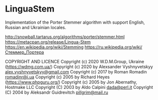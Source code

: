 # LinguaStem

Implementation of the Porter Stemmer algorithm with support English, Russian and Ukrainian locales.

http://snowball.tartarus.org/algorithms/porter/stemmer.html
https://metacpan.org/release/Lingua-Stem
https://en.wikipedia.org/wiki/Stemming
https://ru.wikipedia.org/wiki/Стеммер_Портера

COPYRIGHT AND LICENCE
Copyright (c) 2020 W.D.M.Group, Ukraine (https://wdmg.com.ua/)
Copyright (c) 2020 by Alexsander Vyshnyvetskyy <alex.vyshnyvetskyy@gmail.com>
Copyright (c) 2017 by Roman Romadin <romadinr@i.ua>
Copyright (c) 2005 by Richard Heyes (https://www.phpguru.org/)
Copyright (c) 2005 by Jon Abernathy, Hostmake LLC
Copyright (C) 2003 by Aldo Calpini <dada@perl.it>
Copyright (C) 2004 by Aleksandr Guidrevitch <pillgrim@mail.ru>